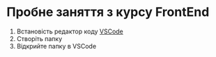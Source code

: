 # Пробне заняття з курсу FrontEnd
1. Встановість редактор коду <a href = "https://code.visualstudio.com/">VSCode</a>
2. Створіть папку
3. Відкрийте папку в VSCode